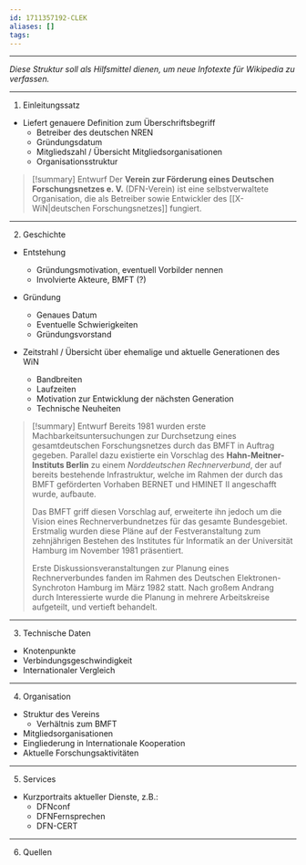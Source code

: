 ```yaml
---
id: 1711357192-CLEK
aliases: []
tags:
---
```


***
*Diese Struktur soll als Hilfsmittel dienen, um neue Infotexte für Wikipedia zu verfassen.*
***

1. Einleitungssatz

- Liefert genauere Definition zum Überschriftsbegriff
  - Betreiber des deutschen NREN
  - Gründungsdatum
  - Mitgliedszahl / Übersicht Mitgliedsorganisationen
  - Organisationsstruktur

> [!summary] Entwurf 
> Der **Verein zur Förderung eines Deutschen Forschungsnetzes e. V.** (DFN-Verein) ist eine selbstverwaltete Organisation, die als Betreiber sowie Entwickler des [[X-WiN|deutschen Forschungsnetzes]] fungiert.

***

2. Geschichte

- Entstehung
  - Gründungsmotivation, eventuell Vorbilder nennen
  - Involvierte Akteure, BMFT (?)

- Gründung
  - Genaues Datum
  - Eventuelle Schwierigkeiten
  - Gründungsvorstand

- Zeitstrahl / Übersicht über ehemalige und aktuelle Generationen des WiN
  - Bandbreiten
  - Laufzeiten
  - Motivation zur Entwicklung der nächsten Generation
  - Technische Neuheiten

> [!summary] Entwurf 
> Bereits 1981 wurden erste Machbarkeitsuntersuchungen zur Durchsetzung eines gesamtdeutschen Forschungsnetzes durch das BMFT in Auftrag gegeben. Parallel dazu existierte ein Vorschlag des **Hahn-Meitner-Instituts Berlin** zu einem *Norddeutschen Rechnerverbund*, der auf bereits bestehende Infrastruktur, welche im Rahmen der durch das BMFT geförderten Vorhaben BERNET und HMINET II angeschafft wurde, aufbaute.
> 
> Das BMFT griff diesen Vorschlag auf, erweiterte ihn jedoch um die Vision eines Rechnerverbundnetzes für das gesamte Bundesgebiet. Erstmalig wurden diese Pläne auf der Festveranstaltung zum zehnjährigen Bestehen des Institutes für Informatik an der Universität Hamburg im November 1981 präsentiert.
> 
> Erste Diskussionsveranstaltungen zur Planung eines Rechnerverbundes fanden im Rahmen des Deutschen Elektronen-Synchroton Hamburg im März 1982 statt. Nach großem Andrang durch Interessierte wurde die Planung in mehrere Arbeitskreise aufgeteilt, und vertieft behandelt.

***

3. Technische Daten

- Knotenpunkte
- Verbindungsgeschwindigkeit
- Internationaler Vergleich

***

4. Organisation

- Struktur des Vereins
  - Verhältnis zum BMFT
- Mitgliedsorganisationen
- Eingliederung in Internationale Kooperation
- Aktuelle Forschungsaktivitäten

***

5. Services

- Kurzportraits aktueller Dienste, z.B.:
  - DFNconf
  - DFNFernsprechen
  - DFN-CERT

***

6. Quellen
